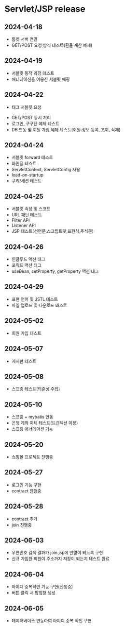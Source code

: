 # Servlet/JSP release

## 2024-04-18
- 톰켓 서버 연결
- GET/POST 요청 방식 테스트(환율 계산 예제)

## 2024-04-19
- 서블릿 동작 과정 테스트
- 애너테이션을 이용한 서블릿 매핑

## 2024-04-22 
- <form> 태그 서블릿 요청
- GET/POST 동시 처리
- 로그인, 구구단 예제 테스트
- DB 연동 및 회원 가입 예제 테스트(회원 정보 등록, 조회, 삭제)

## 2024-04-24
- 서블릿 forward 테스트
- 바인딩 테스트
- ServletContext, ServletConfig 사용
- load-on-startup
- 쿠키/세션 테스트

## 2024-04-25
- 서블릿 속성 및 스코프
- URL 패턴 테스트
- Filter API
- Listener API
- JSP 테스트(선언문,스크립트릿,표현식,주석문)

## 2024-04-26
- 인클루드 액션 태그
- 포워드 액션 태그
- useBean, setProperty, getProperty 액션 태그


## 2024-04-29
- 표현 언어 및 JSTL 테스트
- 파일 업로드 및 다운로드 테스트

## 2024-05-02
- 회원 가입 테스트

## 2024-05-07
- 게시판 테스트

## 2024-05-08
- 스프링 테스트(의존성 주입)

## 2024-05-10
- 스프링 + mybatis 연동
- 은행 계좌 이체 테스트(트랜잭션 이용)
- 스프링 애너테이션 기능

## 2024-05-20
 - 쇼핑몰 프로젝트 진행중

 ## 2024-05-27
 - 로그인 기능 구현
 - contract 진행중

 ## 2024-05-28
 - contract 추가
 - join 진행중

 ## 2024-06-03
 - 우편번호 검색 결과가 join.jsp에 반영이 되도록 구현
 - 신규 가입한 회원이 주소까지 저장이 되는지 테스트 완료

 ## 2024-06-04
 - 아이디 중복확인 기능 구현(진행중)
 - 버튼 클릭 시 팝업창 생성

 ## 2024-06-05
 - 데이터베이스 연동하여 아이디 중복 확인 구현